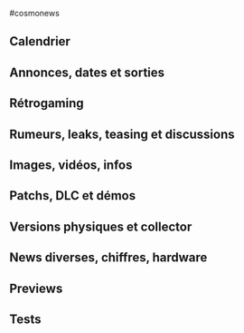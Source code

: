 #cosmonews

## Calendrier

## Annonces, dates et sorties

## Rétrogaming

## Rumeurs, leaks, teasing et discussions

## Images, vidéos, infos

## Patchs, DLC et démos

## Versions physiques et collector

## News diverses, chiffres, hardware

## Previews

## Tests
